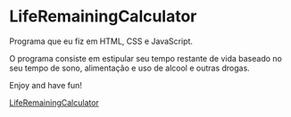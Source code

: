 # LifeRemainingCalculator

Programa que eu fiz em HTML, CSS e JavaScript.

O programa consiste em estipular seu tempo restante de vida baseado no seu tempo de sono, alimentação e uso de alcool e outras drogas.

Enjoy and have fun!

[LifeRemainingCalculator](https://douglasantonni.github.io/LifeRemainingCalculator/)
